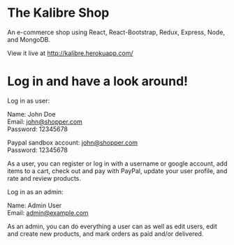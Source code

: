 # The Kalibre Shop
An e-commerce shop using React, React-Bootstrap, Redux, Express, Node, and MongoDB.

View it live at http://kalibre.herokuapp.com/

# Log in and have a look around!

Log in as user:  
  
Name: John Doe  
Email: john@shopper.com  
Password: 12345678  

Paypal sandbox account: john@shopper.com  
Password: 12345678  

As a user, you can register or log in with a username or google account, add items to a cart, check out and pay with PayPal, update your user profile, and rate and review products.  
  
    
Log in as an admin:  
  
Name: Admin User  
Email: admin@example.com  

As an admin, you can do everything a user can as well as edit users, edit and create new products, and mark orders as paid and/or delivered.  




